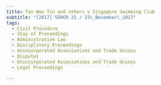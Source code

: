 ```yaml
---
title: Tan Wee Tin and others v Singapore Swimming Club 
subtitle: "[2017] SGHCR 21 / 23\_November\_2017"
tags:
  - Civil Procedure
  - Stay of Proceedings
  - Administrative Law
  - Disciplinary Proceedings
  - Unincorporated Associations and Trade Unions
  - Disputes
  - Unincorporated Associations and Trade Unions
  - Legal Proceedings

---
```


